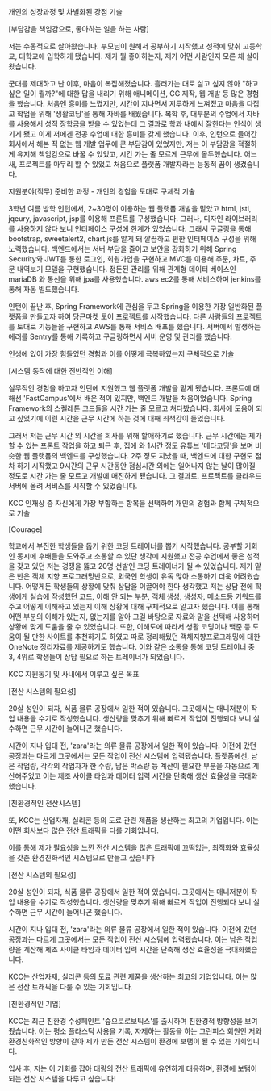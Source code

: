 개인의 성장과정 및 차별화된 강점 기술

[부담감을 책임감으로, 좋아하는 일을 하는 사람]

저는 수동적으로 살아왔습니다. 부모님이 원해서 공부하기 시작했고 성적에 맞춰 고등학교, 대학교에 입학하게 됐습니다. 제가 뭘 좋아하는지, 제가 어떤 사람인지 모른 채 살아왔습니다.

군대를 제대하고 난 이후, 마음이 복잡해졌습니다. 흘러가는 대로 살고 싶지 않아 "하고 싶은 일이 뭘까?"에 대한 답을 내리기 위해 애니메이션, CG 제작, 웹 개발 등 많은 경험을 했습니다. 처음엔 흥미를 느꼈지만, 시간이 지나면서 지루하게 느껴졌고 마음을 다잡고 학업을 위해 '생활코딩'을 통해 자바를 배웠습니다. 복학 후, 대부분의 수업에서 자바를 사용해서 성적 장학금을 받을 수 있었는데 그 결과로 학과 내에서 잘한다는 인식이 생기게 됐고 이게 저에겐 전공 수업에 대한 흥미를 갖게 했습니다. 이후, 인턴으로 들어간 회사에서 해본 적 없는 웹 개발 업무에 큰 부담감이 있었지만, 저는 이 부담감을 적절하게 유지해 책임감으로 바꿀 수 있었고, 시간 가는 줄 모르게 근무에 몰두했습니다. 어느 새, 프로젝트를 마무리 할 수 있었고 처음으로 플랫폼 개발자라는 능동적 꿈이 생겼습니다.

지원분야(직무) 준비한 과정 - 개인의 경험을 토대로 구체적 기술


3학년 여름 방학 인턴에서, 2~30명이 이용하는 웹 플랫폼 개발을 맡았고 html, jstl, jqeury, javascript, jsp를 이용해 프론트를 구성했습니다. 그러나, 디자인 라이브러리를 사용하지 않다 보니 인터페이스 구성에 한계가 있었습니다. 그래서 구글링을 통해 bootstrap, sweetalert2, chart.js를 알게 돼 깔끔하고 편한 인터페이스 구성을 위해 노력했습니다. 백엔드에서는 서버 부담을 줄이고 보안을 강화하기 위해 Spring Security와 JWT를 통한 로그인, 회원가입을 구현하고 MVC를 이용해 주문, 차트, 주문 내역보기 모델을 구현했습니다. 정돈된 관리를 위해 관계형 데이터 베이스인 mariaDB 와 통신을 위해 jpa를 사용했습니다. aws ec2를 통해 서비스하며 jenkins를 통해 자동 빌드했습니다.    

인턴이 끝난 후, Spring Framework에 관심을 두고 Spring을 이용한 가장 일반화된 플랫폼을 만들고자 하여 당근마켓 토이 프로젝트를 시작했습니다. 다른 사람들의 프로젝트를 토대로 기능들을 구현하고 AWS를 통해 서비스 배포를 했습니다. 서버에서 발생하는 에러를 Sentry를 통해 기록하고 구글링하면서 서버 운영 및 관리를 했습니다.

인생에 있어 가장 힘들었던 경험과 이를 어떻게 극복하였는지 구체적으로 기술

[시스템 동작에 대한 전반적인 이해]

실무적인 경험을 하고자 인턴에 지원했고 웹 플랫폼 개발을 맡게 됐습니다. 프론트에 대해선 'FastCampus'에서 배운 적이 있지만, 백엔드 개발을 처음이었습니다. Spring Framework의 스켈레톤 코드들을 시간 가는 줄 모르고 쳐다봤습니다. 회사에 도움이 되고 싶었기에 이런 시간을 근무 시간에 하는 것에 대해 죄책감이 들었습니다.

그래서 저는 근무 시간 외 시간을 회사를 위해 할애하기로 했습니다. 근무 시간에는 제가 할 수 있는 프론트 작업을 하고 퇴근 후, 집에 와 1시간 정도 유튜브 '메타코딩'을 보며 비슷한 웹 플랫폼의 백엔드를 구성했습니다. 2주 정도 지났을 때, 백엔드에 대한 구현도 점차 하기 시작했고 9시간의 근무 시간동안 점심시간 외에는 일어나지 않는 날이 많아질 정도로 시간 가는 줄 모르고 개발에 매진하게 됐습니다. 그 결과로. 프로젝트를 클라우드 서버에 올려 서비스를 시작할 수 있었습니다.

KCC 인재상 중 자신에게 가장 부합하는 항목을 선택하여 개인의 경험과 함께 구체적으로 기술

[Courage]

학교에서 부진한 학생들을 돕기 위한 코딩 트레이너를 뽑기 시작했습니다. 공부할 기회인 동시에 후배들을 도와주고 소통할 수 있단 생각에 지원했고 전공 수업에서 좋은 성적을 갖고 있던 저는 경쟁을 뚫고 20명 선발인 코딩 트레이너가 될 수 있었습니다. 제가 맡은 반은 객체 지향 프로그래밍반으로, 외국인 학생이 유독 많아 소통하기 더욱 어려웠습니다. 어떻게든 학생들의 상황에 맞춰 상담을 이끌어야 한다 생각했고 저는 상담 전에 학생에게 실습에 작성했던 코드, 이해 안 되는 부분, 객체 생성, 생성자, 메소드등 키워드를 주고 어떻게 이해하고 있는지 이해 상황에 대해 구체적으로 알고자 했습니다. 이를 통해 어떤 부분의 이해가 있는지, 없는지를 알아 그걸 바탕으로 자료와 말을 선택해 사용하며 상황에 맞게 도움을 줄 수 있었습니다. 또한, 이해도에 따라서 생활 코딩이나 백준 등 도움이 될 만한 사이트를 추천하기도 하였고 따로 정리해뒀던 객체지향프로그래밍에 대한 OneNote 정리자료를 제공하기도 했습니다. 이와 같은 소통을 통해 코딩 트레이너 중 3, 4위로 학생들이 상담 필요로 하는 트레이너가 되었습니다.

KCC 지원동기 및 사내에서 이루고 싶은 목표

[전산 시스템의 필요성]

20살 성인이 되자, 식품 물류 공장에서 일한 적이 있습니다. 그곳에서는 매니저분이 작업 내용을 수기로 작성했습니다. 생산량을 맞추기 위해 빠르게 작업이 진행되다 보니 실수하면 근무 시간이 늘어나곤 했습니다.

시간이 지나 입대 전, 'zara'라는 의류 물류 공장에서 일한 적이 있습니다. 이전에 갔던 공장과는 다르게 그곳에서는 모든 작업이 전산 시스템에 입력됐습니다. 플랫폼에선, 남은 작업량, 각각의 작업자가 한 수량, 남은 박스량 등 계산이 필요한 부분을 자동으로 계산해주었고 이는 제조 사이클 타임과 데이터 입력 시간을 단축해 생산 효율성을 극대화했습니다.

[친환경적인 전산시스템]

또, KCC는 산업자재, 실리콘 등의 도료 관련 제품을 생산하는 최고의 기업입니다. 이는 어떤 회사보다 많은 전산 트래픽을 다룰 기회입니다.

이를 통해 제가 필요성을 느낀 전산 시스템을 많은 트래픽에 끄떡없는, 최적화와 효율성을 갖춘 환경친화적인 시스템으로 만들고 싶습니다

[전산 시스템의 필요성]

20살 성인이 되자, 식품 물류 공장에서 일한 적이 있습니다. 그곳에서는 매니저분이 작업 내용을 수기로 작성했습니다. 생산량을 맞추기 위해 빠르게 작업이 진행되다 보니 실수하면 근무 시간이 늘어나곤 했습니다.

시간이 지나 입대 전, 'zara'라는 의류 물류 공장에서 일한 적이 있습니다. 이전에 갔던 공장과는 다르게 그곳에서는 모든 작업이 전산 시스템에 입력됐습니다. 이는 남은 작업량을 계산해 제조 사이클 타임과 데이터 입력 시간을 단축해 생산 효율성을 극대화했습니다.

KCC는 산업자재, 실리콘 등의 도료 관련 제품을 생산하는 최고의 기업입니다. 이는 많은 전산 트래픽을 다룰 수 있는 기회입니다.

[친환경적인 기업]

KCC는 최근 친환경 수성페인트 '숲으로로보틱스'를 출시하며 친환경적 방향성을 보여줬습니다. 이는 평소 플라스틱 사용을 기록, 자제하는 활동을 하는 그린피스 회원인 저와 환경친화적인 방향이 같아 제가 만든 전산 시스템이 환경에 보탬이 될 수 있는 기회입니다.

입사 후, 저는 이 기회를 잡아 대량의 전산 트래픽에 유연하게 대응하며, 환경에 보탬이 되는 전산 시스템을 다루고 싶습니다!